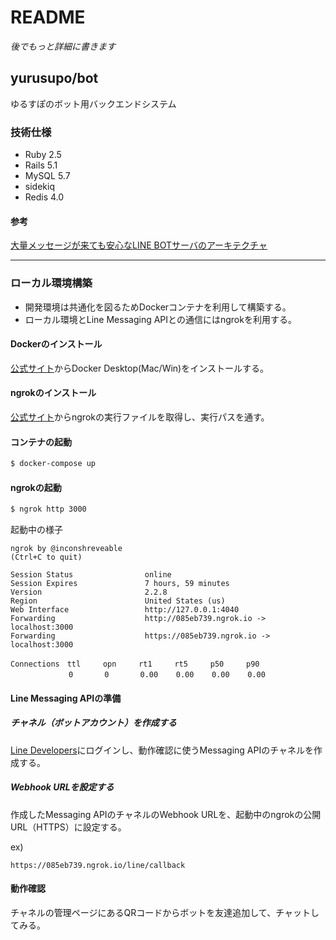 # README
*後でもっと詳細に書きます*

## yurusupo/bot

ゆるすぽのボット用バックエンドシステム

### 技術仕様
* Ruby 2.5
* Rails 5.1
* MySQL 5.7
* sidekiq
* Redis 4.0

#### 参考
[大量メッセージが来ても安心なLINE BOTサーバのアーキテクチャ](https://qiita.com/yoichiro6642/items/6d4c7309210af20a5c8f)

<hr />

### ローカル環境構築

* 開発環境は共通化を図るためDockerコンテナを利用して構築する。
* ローカル環境とLine Messaging APIとの通信にはngrokを利用する。

#### Dockerのインストール

[公式サイト](https://www.docker.com/products/docker-desktop)からDocker Desktop(Mac/Win)をインストールする。

#### ngrokのインストール

[公式サイト](https://ngrok.com/)からngrokの実行ファイルを取得し、実行パスを通す。


#### コンテナの起動

```sh
$ docker-compose up
```

#### ngrokの起動

```sh
$ ngrok http 3000
```

起動中の様子
```
ngrok by @inconshreveable                                       (Ctrl+C to quit)

Session Status                online
Session Expires               7 hours, 59 minutes
Version                       2.2.8
Region                        United States (us)
Web Interface                 http://127.0.0.1:4040
Forwarding                    http://085eb739.ngrok.io -> localhost:3000
Forwarding                    https://085eb739.ngrok.io -> localhost:3000

Connections　ttl     opn     rt1     rt5     p50     p90
        　　　0       0       0.00    0.00    0.00    0.00
```

#### Line Messaging APIの準備

##### チャネル（ボットアカウント）を作成する

[Line Developers](https://developers.line.me/ja/)にログインし、動作確認に使うMessaging APIのチャネルを作成する。

##### Webhook URLを設定する

作成したMessaging APIのチャネルのWebhook URLを、起動中のngrokの公開URL（HTTPS）に設定する。

ex)
```
https://085eb739.ngrok.io/line/callback
```

#### 動作確認

チャネルの管理ページにあるQRコードからボットを友達追加して、チャットしてみる。




